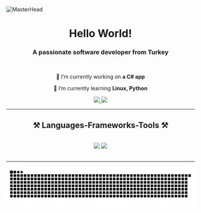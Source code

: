 <img src="https://github.com/TheKidPadra/TheKidPadra/blob/main/mylivewallpapers-com-Lee-Punishi.gif?raw=true" alt="MasterHead">
<h1 align="center">Hello World!</h1>

<h3 align="center">A passionate software developer from Turkey </h3>

<br/>

<div align="center">
 
 🔭 I’m currently working on **a C# app**
 
 🌱 I’m currently learning **Linux, Python**

 </div>
 
<div align="center"> 
  <a href="mailto:paricfy@gmail.com">
    <img src="https://img.shields.io/badge/Gmail-333333?style=for-the-badge&logo=gmail&logoColor=red" />
  </a>

  <a href="https://bwgra.github.io" target="_blank">
     <img src="https://img.shields.io/badge/Portfolio-FF5722?style=for-the-badge&logo=todoist&logoColor=white" target="_blank" /> <!-- sqlite, safari, google-chrome are other good icon options -->
  </a>
</div>

 <hr/>
 
<h2 align="center">⚒️ Languages-Frameworks-Tools ⚒️</h2>
<br/>
<div align="center">
    <img src="https://skillicons.dev/icons?i=bootstrap,html,css,vscode,github" />
    <img src="https://skillicons.dev/icons?i=python,c#,sqlserver" /><br>
</div>

<br/>
<hr/>

<picture>
  <source media="(prefers-color-scheme: dark)" srcset="https://raw.githubusercontent.com/CagatayAkkas/CagatayAkkas/output/github-contribution-grid-snake-dark.svg">
  <source media="(prefers-color-scheme: light)" srcset="https://raw.githubusercontent.com/CagatayAkkas/CagatayAkkas/output/github-contribution-grid-snake.svg">
  <img alt="github contribution grid snake animation" src="https://raw.githubusercontent.com/CagatayAkkas/CagatayAkkas/output/github-contribution-grid-snake.svg">
</picture>
<br/><br/>


</picture>
